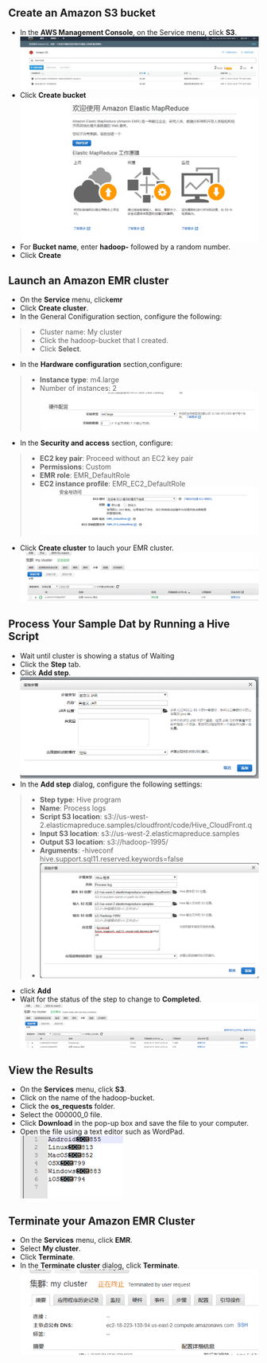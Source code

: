 ## Create an Amazon S3 bucket
- In the <strong>AWS Management Console</strong>, on the Service menu, click <strong>S3</strong>.
![avatar](/Image/lab11.png)
- Click <strong>Create bucket</strong>
![avatar](/Image/lab12.png)
- For <strong>Bucket name</strong>, enter <strong>hadoop-</strong> followed by a random number.
- Click <strong>Create</strong>

## Launch an Amazon EMR cluster
- On the <strong>Service</strong> menu, click<strong>emr</strong>
- Click <strong>Create cluster</strong>.
- In the General Conifiguration section, configure the following:
> - Cluster name: My cluster
> - Click the hadoop-bucket that I created.
> - Click <strong>Select</strong>.
- In the <strong>Hardware configuration</strong> section,configure:
> - <strong>Instance type</strong>: m4.large
> - Number of instances: 2
> ![avatar](/Image/lab13.png)
- In the <strong> Security and access</strong> section, configure:
> - <strong>EC2 key pair</strong>: Proceed without an EC2 key pair
> - <strong>Permissions</strong>: Custom
> - <strong>EMR role</strong>: EMR_DefaultRole
> - <strong>EC2 instance profile</strong>: EMR_EC2_DefaultRole
> ![avatar](/Image/lab14.png)
- Click <strong>Create cluster</strong> to lauch your EMR cluster.
![avatar](/Image/lab15.png)

## Process Your Sample Dat by Running a Hive Script
- Wait until cluster is showing a status of Waiting
- Click the <strong>Step</strong> tab.
- Click <strong>Add step</strong>.
![avatar](/Image/lab16.png)
- In the <strong>Add step</strong> dialog, configure the following settings:
> - <strong>Step type</strong>: Hive program
> - <strong>Name</strong>: Process logs
> - <strong>Script S3 location</strong>: s3://us-west-2.elasticmapreduce.samples/cloudfront/code/Hive_CloudFront.q
> - <strong>Input S3 location</strong>: s3://us-west-2.elasticmapreduce.samples
> - <strong>Output S3 location</strong>: s3://hadoop-1995/
> - <strong>Arguments</strong>: -hiveconf hive.support.sql11.reserved.keywords=false
> - ![avatar](/Image/lab17.png)
- click <strong>Add</strong>
- Wait for the status of the step to change to <strong>Completed</strong>.
![avatar](/Image/lab18.png)

## View the Results
- On the <strong>Services</strong> menu, click <strong>S3</strong>.
- Click on the name of the hadoop-bucket.
- Click the <strong>os_requests</strong> folder.
- Select the 000000_0 file.
- Click <strong>Download</strong> in the pop-up box and save the file to your computer.
- Open the file using a text editor such as WordPad.
![avatar](/Image/lab19.png)

## Terminate your Amazon EMR Cluster
- On the <strong>Services</strong> menu, click <strong>EMR</strong>.
- Select <strong>My cluster</strong>.
- Click <strong>Terminate</strong>.
- In the <strong>Terminate cluster</strong> dialog, click <strong>Terminate</strong>.
![avatar](/Image/lab110.png)



